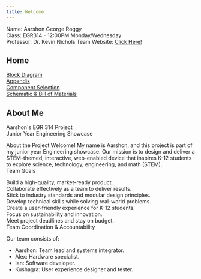 ```yaml
---
title: Welcome
---
```


Name: Aarshon George Roggy  
Class: EGR314 - 12:00PM Monday/Wednesday  
Professor: Dr. Kevin Nichols
Team Website: [Click Here!](https://egr314-2025-s-306.github.io/EGR314-Team306/)

## Home

[Block Diagram](./block-diagram.md)  
[Appendix](./index.html)  
[Component Selection](./component-selection.md)  
[Schematic & Bill of Materials](./schematic.md)

## About Me

Aarshon's EGR 314 Project  
Junior Year Engineering Showcase  

About the Project
Welcome! My name is Aarshon, and this project is part of my junior year Engineering showcase. Our mission is to design and deliver a STEM-themed, interactive, web-enabled device that inspires K-12 students to explore science, technology, engineering, and math (STEM).  
Team Goals

Build a high-quality, market-ready product.  
Collaborate effectively as a team to deliver results.  
Stick to industry standards and modular design principles.  
Develop technical skills while solving real-world problems.  
Create a user-friendly experience for K-12 students.  
Focus on sustainability and innovation.  
Meet project deadlines and stay on budget.  
Team Coordination & Accountability

Our team consists of:  

- Aarshon: Team lead and systems integrator.
- Alex: Hardware specialist.
- Ian: Software developer.
- Kushagra: User experience designer and tester.

